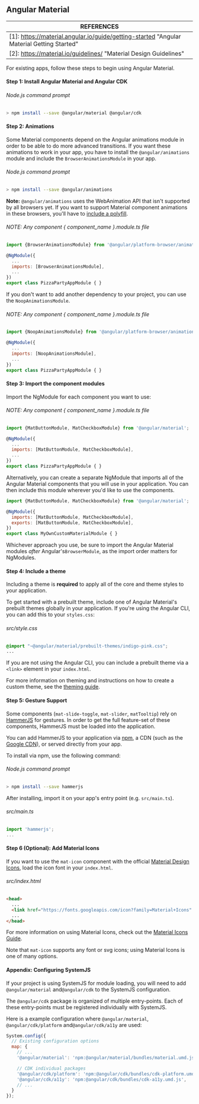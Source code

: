 ## Angular Material

| REFERENCES                               |
| ---------------------------------------- |
| [1]: https://material.angular.io/guide/getting-started "Angular Material Getting Started" |
| [2]: https://material.io/guidelines/ "Material Design Guidelines" |

For existing apps, follow these steps to begin using Angular Material.



#### Step 1: Install Angular Material and Angular CDK

###### Node.js command prompt

```bash
> npm install --save @angular/material @angular/cdk
```



#### Step 2: Animations

Some Material components depend on the Angular animations module in order to be able to do more advanced transitions. If you want these animations to work in your app, you have to install the `@angular/animations` module and include the `BrowserAnimationsModule` in your app.

###### Node.js command prompt

```bash
> npm install --save @angular/animations
```

**Note:** `@angular/animations` uses the WebAnimation API that isn't supported by all browsers yet. If you want to support Material component animations in these browsers, you'll have to [include a polyfill](https://github.com/web-animations/web-animations-js).

###### _NOTE:_ Any component { component_name }.module.ts file

```javascript
import {BrowserAnimationsModule} from '@angular/platform-browser/animations';

@NgModule({
  ...
  imports: [BrowserAnimationsModule],
  ...
})
export class PizzaPartyAppModule { }
```

If you don't want to add another dependency to your project, you can use the `NoopAnimationsModule`.

###### _NOTE:_ Any component { component_name }.module.ts file

```javascript
import {NoopAnimationsModule} from '@angular/platform-browser/animations';

@NgModule({
  ...
  imports: [NoopAnimationsModule],
  ...
})
export class PizzaPartyAppModule { }
```



#### Step 3: Import the component modules

Import the NgModule for each component you want to use:

###### _NOTE:_ Any component { component_name }.module.ts file

```javascript
import {MatButtonModule, MatCheckboxModule} from '@angular/material';

@NgModule({
  ...
  imports: [MatButtonModule, MatCheckboxModule],
  ...
})
export class PizzaPartyAppModule { }
```

Alternatively, you can create a separate NgModule that imports all of the Angular Material components that you will use in your application. You can then include this module wherever you'd like to use the components.

```javascript
import {MatButtonModule, MatCheckboxModule} from '@angular/material';

@NgModule({
  imports: [MatButtonModule, MatCheckboxModule],
  exports: [MatButtonModule, MatCheckboxModule],
})
export class MyOwnCustomMaterialModule { }
```

Whichever approach you use, be sure to import the Angular Material modules *after* Angular's`BrowserModule`, as the import order matters for NgModules.



#### Step 4: Include a theme

Including a theme is **required** to apply all of the core and theme styles to your application.

To get started with a prebuilt theme, include one of Angular Material's prebuilt themes globally in your application. If you're using the Angular CLI, you can add this to your `styles.css`:

###### src/style.css

```css
@import "~@angular/material/prebuilt-themes/indigo-pink.css";
...
```

If you are not using the Angular CLI, you can include a prebuilt theme via a `<link>` element in your `index.html`.

For more information on theming and instructions on how to create a custom theme, see the [theming guide](https://material.angular.io/guide/theming).



#### Step 5: Gesture Support

Some components (`mat-slide-toggle`, `mat-slider`, `matTooltip`) rely on [HammerJS](http://hammerjs.github.io/) for gestures. In order to get the full feature-set of these components, HammerJS must be loaded into the application.

You can add HammerJS to your application via [npm](https://www.npmjs.com/package/hammerjs), a CDN (such as the [Google CDN](https://developers.google.com/speed/libraries/#hammerjs)), or served directly from your app.

To install via npm, use the following command:

###### Node.js command prompt

```bash
> npm install --save hammerjs
```

After installing, import it on your app's entry point (e.g. `src/main.ts`).

###### src/main.ts

```javascript
import 'hammerjs';
...
```



#### Step 6 (Optional): Add Material Icons

If you want to use the `mat-icon` component with the official [Material Design Icons](https://material.io/icons/), load the icon font in your `index.html`.

###### src/index.html

```html
<head>
  ...
  <link href="https://fonts.googleapis.com/icon?family=Material+Icons" rel="stylesheet">
  ...
</head>
```

For more information on using Material Icons, check out the [Material Icons Guide](https://google.github.io/material-design-icons/).

Note that `mat-icon` supports any font or svg icons; using Material Icons is one of many options.



#### Appendix: Configuring SystemJS

If your project is using SystemJS for module loading, you will need to add `@angular/material` and`@angular/cdk` to the SystemJS configuration.

The `@angular/cdk` package is organized of multiple entry-points. Each of these entry-points must be registered individually with SystemJS.

Here is a example configuration where `@angular/material`, `@angular/cdk/platform` and`@angular/cdk/a11y` are used:

```javascript
System.config({
  // Existing configuration options
  map: {
    // ...
    '@angular/material': 'npm:@angular/material/bundles/material.umd.js',

    // CDK individual packages
    '@angular/cdk/platform': 'npm:@angular/cdk/bundles/cdk-platform.umd.js',
    '@angular/cdk/a11y': 'npm:@angular/cdk/bundles/cdk-a11y.umd.js',
    // ...
  }
});
```

